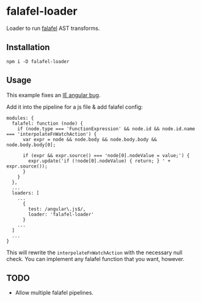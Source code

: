 # falafel-loader
Loader to run [falafel](https://www.npmjs.com/package/falafel) AST transforms.

## Installation

    npm i -D falafel-loader

## Usage

This example fixes an [IE angular bug](https://github.com/angular/angular.js/issues/8659#issuecomment-60176967).

Add it into the pipeline for a js file & add falafel config:

    modules: {
      falafel: function (node) {
        if (node.type === 'FunctionExpression' && node.id && node.id.name === 'interpolateFnWatchAction') {
          var expr = node && node.body && node.body.body && node.body.body[0];

          if (expr && expr.source() === 'node[0].nodeValue = value;') {
            expr.update('if (!node[0].nodeValue) { return; } ' + expr.source());
          }
        }
      },
      ...
      loaders: [
        ...
          {
            test: /angular\.js$/,
            loader: 'falafel-loader'
          }
        ...
      ]
      ...
    }

This will rewrite the `interpolateFnWatchAction` with the necessary null check. You can implement any falafel function that you want, however.

## TODO

* Allow multiple falafel pipelines.
